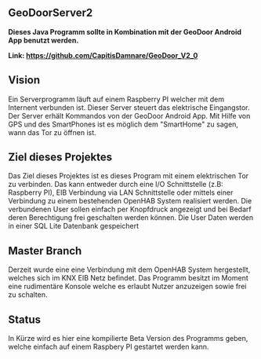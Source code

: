 ## GeoDoorServer2

**Dieses Java Programm sollte in Kombination mit der GeoDoor Android App benutzt werden.**

**Link: https://github.com/CapitisDamnare/GeoDoor_V2_0**

## Vision
Ein Serverprogramm läuft auf einem Raspberry PI welcher mit dem Internent verbunden ist.
Dieser Server steuert das elektrische Eingangstor. Der Server erhält Kommandos von der GeoDoor Android App.
Mit Hilfe von GPS und des SmartPhones ist es möglich dem "SmartHome" zu sagen, wann das Tor zu öffnen ist.

## Ziel dieses Projektes
Das Ziel dieses Projektes ist es dieses Program mit einem elektrischen Tor zu verbinden.
Das kann entweder durch eine I/O Schnittstelle (z.B: Raspberry PI), EIB Verbindung via LAN Schnittstelle oder mittels einer Verbindung zu einem bestehenden OpenHAB System realisiert werden.
Die verbundenen User sollen einfach per Knopfdruck angezeigt und bei Bedarf deren Berechtigung frei geschalten werden können.
Die User Daten werden in einer SQL Lite Datenbank gespeichert

## Master Branch
Derzeit wurde eine eine Verbindung mit dem OpenHAB System hergestellt, welches sich im KNX EIB Netz befindet.
Das Programm besitzt im Moment eine rudimentäre Konsole welche es erlaubt Nutzer anzuzeigen sowie frei zu schalten.

## Status
In Kürze wird es hier eine kompilierte Beta Version des Programms geben, welche einfach auf einem Raspbery PI gestartet werden kann.
